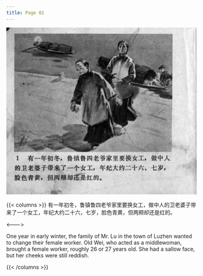 ```yaml
---
title: Page 01
---
```


![zhufu panel](./../../images/zhufu/seifert0772_zf_0006_001.jpg)

{{< columns >}}
 有一年初冬，鲁镇鲁四老爷家里要换女工，做中人的卫老婆子带来了一个女工，年纪大约二十六，七岁，脸色青黄，但两颊却还是红的。

<--->

One year in early winter, the family of Mr. Lu in the town of Luzhen wanted to change their female worker. Old Wei, who acted as a middlewoman, brought a female worker, roughly 26 or 27 years old. She had a sallow face, but her cheeks were still reddish.

{{< /columns >}}

